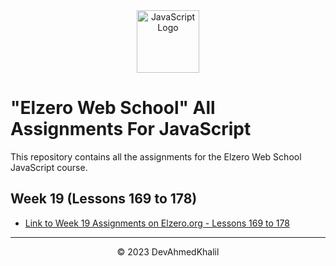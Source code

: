 <div align="center">
  <img src="https://upload.wikimedia.org/wikipedia/commons/6/6a/JavaScript-logo.png" alt="JavaScript Logo" width="100" height="100">
</div>

# "Elzero Web School" All Assignments For JavaScript

This repository contains all the assignments for the Elzero Web School JavaScript course.

## Week 19 (Lessons 169 to 178)

- [Link to Week 19 Assignments on Elzero.org - Lessons 169 to 178](https://elzero.org/javascript-bootcamp-assignments-lesson-from-169-to-178/lesson-from-169-to-178/)

---
<div align="center">
  &copy; 2023 DevAhmedKhalil
</div>
